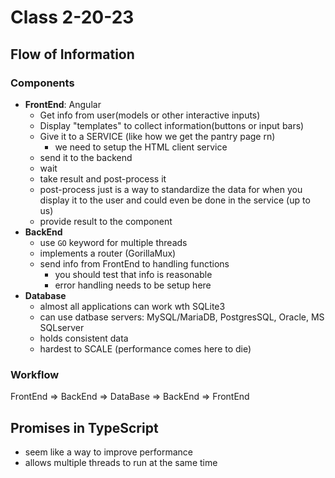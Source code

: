 # Class 2-20-23

## Flow of Information
### Components
- **FrontEnd**: Angular
    - Get info from user(models or other interactive inputs)
    - Display "templates" to collect information(buttons or input bars)
    - Give it to a SERVICE (like how we get the pantry page rn)
        - we need to setup the HTML client service
    - send it to the backend
    - wait
    - take result and post-process it
    - post-process just is a way to standardize the data for when you display it to the user and could even be done in the service (up to us)
    - provide result to the component
- **BackEnd**
    - use `GO` keyword for multiple threads
    - implements a router (GorillaMux)
    - send info from FrontEnd to handling functions
        - you should test that info is reasonable
        - error handling needs to be setup here
- **Database**
    - almost all applications can work wth SQLite3
    - can use datbase servers: MySQL/MariaDB, PostgresSQL, Oracle, MS SQLserver
    - holds consistent data
    - hardest to SCALE (performance comes here to die)
### Workflow
FrontEnd => BackEnd => DataBase => BackEnd => FrontEnd

## Promises in TypeScript
- seem like a way to improve performance
- allows multiple threads to run at the same time
